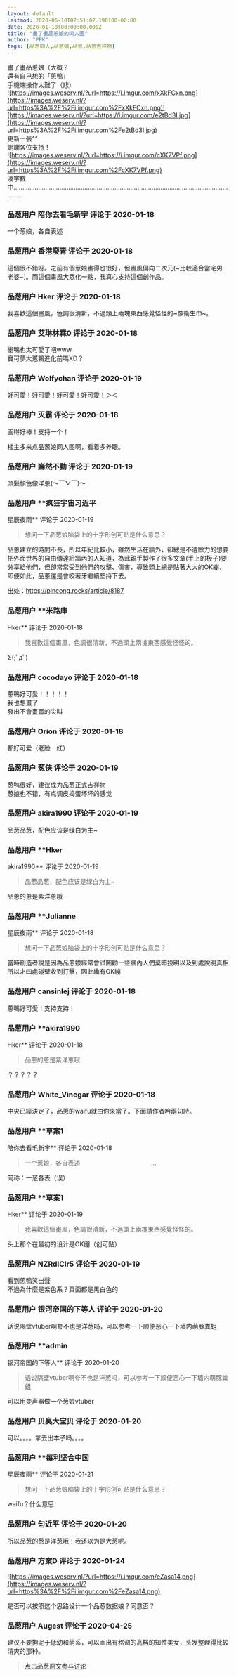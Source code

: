 ```yaml
---
layout: default
Lastmod: 2020-06-10T07:51:07.190100+00:00
date: 2020-01-18T00:00:00.000Z
title: "畫了畫品蔥娘的同人圖"
author: "PPK"
tags: [品葱同人,品葱娘,品葱,品葱吉祥物]
---
```


畫了畫品蔥娘（大概？   
還有自己想的「蔥鴨」  
手機端操作太難了（悲）  
![https://images.weserv.nl/?url=https://i.imgur.com/xXkFCxn.png](https://images.weserv.nl/?url=https%3A%2F%2Fi.imgur.com%2FxXkFCxn.png)![https://images.weserv.nl/?url=https://i.imgur.com/e2tBd3I.jpg](https://images.weserv.nl/?url=https%3A%2F%2Fi.imgur.com%2Fe2tBd3I.jpg)  
更新一張^^  
謝謝各位支持！  
![https://images.weserv.nl/?url=https://i.imgur.com/cXK7VPf.png](https://images.weserv.nl/?url=https%3A%2F%2Fi.imgur.com%2FcXK7VPf.png)  
湊字數中..................................................................................................................................

            
### 品葱用户 **陪你去看毛新宇** 评论于 2020-01-18
        
一个葱娘，各自表述
        


            
### 品葱用户 **香港廢青** 评论于 2020-01-18
        
這個很不錯呀。之前有個葱娘畫得也很好，但畫風偏向二次元(~比較適合當宅男老婆~)。而這個畫風大眾化一點，我真心支持這個創作品。
        


            
### 品葱用户 **Hker** 评论于 2020-01-18
        
我喜歡這個畫風，色調很清新，不過頭上兩塊東西感覺怪怪的~像衛生巾~。
        


            
### 品葱用户 **艾琳林霖0** 评论于 2020-01-18
        
衝鴨也太可愛了吧www  
寶可夢大蔥鴨進化前嗎XD？
        


            
### 品葱用户 **Wolfychan** 评论于 2020-01-19
        
好可愛！好可愛！好可愛！好可愛！＞＜
        


            
### 品葱用户 **灭霸** 评论于 2020-01-18
        
画得好棒！支持一个！  
  
楼主多来点品葱娘同人图啊，看着多养眼。
        


            
### 品葱用户 **巋然不動** 评论于 2020-01-19
        
頭髮顏色像洋蔥(～￣▽￣)～
        


            
### 品葱用户 **疯狂宇宙习近平 
星辰夜雨** 评论于 2020-01-19
        
> 想问一下品葱娘脑袋上的十字形创可贴是什么意思？

  
  
品蔥建立的時間不長，所以年紀比較小，雖然生活在牆外，卻總是不遺餘力的想要把外面世界的自由傳達給牆內的人知道，為此親手製作了很多文章(手上的板子)要分享給他們，但卻常常受到他們的攻擊、傷害，導致頭上總是貼著大大的OK繃，即便如此，品蔥還是會咬著牙繼續堅持下去。  
  
出处：https://pincong.rocks/article/8187
        


            
### 品葱用户 **米路庫 
Hker** 评论于 2020-01-18
        
> 我喜歡這個畫風，色調很清新，不過頭上兩塊東西感覺怪怪的。

  
Σ(;ﾟдﾟ)
        


            
### 品葱用户 **cocodayo** 评论于 2020-01-18
        
蔥鴨好可愛！！！！！  
我也想畫了  
發出不會畫畫的尖叫
        


            
### 品葱用户 **Orion** 评论于 2020-01-18
        
都好可爱（老脸一红）
        


            
### 品葱用户 **葱侠** 评论于 2020-01-19
        
葱鸭很好，建议成为品葱正式吉祥物           
葱娘也不错，有点调皮捣蛋坏坏的感觉
        


            
### 品葱用户 **akira1990** 评论于 2020-01-19
        
品葱品葱，配色应该是绿白为主~
        


            
### 品葱用户 **Hker 
akira1990** 评论于 2020-01-19
        
> 品葱品葱，配色应该是绿白为主~

  
品蔥的蔥是紫洋蔥哦
        


            
### 品葱用户 **Julianne 
星辰夜雨** 评论于 2020-01-18
        
> 想问一下品葱娘脑袋上的十字形创可贴是什么意思？

  
當時創造者說是因為品蔥娘經常會試圖勸一些牆內人們棄暗投明以及到處說明真相所以才四處碰壁收到打擊，因此纔有OK繃
        


            
### 品葱用户 **cansinlej** 评论于 2020-01-18
        
蔥鴨好可愛！支持支持！
        


            
### 品葱用户 **akira1990 
Hker** 评论于 2020-01-18
        
> 品蔥的蔥是紫洋蔥哦

  
？？？？？
        


            
### 品葱用户 **White_Vinegar** 评论于 2020-01-18
        
中央已經決定了，品蔥的waifu就由你來當了。下面請作者吟兩句詩。
        


            
### 品葱用户 **草案1 
陪你去看毛新宇** 评论于 2020-01-18
        
> 一个葱娘，各自表述                                         ...

  
简称：一葱各表（误）
        


            
### 品葱用户 **草案1 
Hker** 评论于 2020-01-19
        
> 我喜歡這個畫風，色調很清新，不過頭上兩塊東西感覺怪怪的。

  
头上那个在最初的设计是OK绷（创可贴）
        


            
### 品葱用户 **NZRdlClr5** 评论于 2020-01-19
        
看到蔥鴨笑出聲  
不過為什麼是紫色系？頁面都是黑白色的
        


            
### 品葱用户 **银河帝国的下等人** 评论于 2020-01-20
        
话说隔壁vtuber啊夸不也是洋葱吗，可以参考一下顺便恶心一下墙内萌豚粪蛆
        


            
### 品葱用户 **admin 
银河帝国的下等人** 评论于 2020-01-20
        
> 话说隔壁vtuber啊夸不也是洋葱吗，可以参考一下顺便恶心一下墙内萌豚粪蛆

  
可以用变声器做一个葱娘vtuber
        


            
### 品葱用户 **贝臭大宝贝** 评论于 2020-01-20
        
可以。。。。拿去出本子吗。。。。
        


            
### 品葱用户 **每利坚合中国 
星辰夜雨** 评论于 2020-01-21
        
> 想问一下品葱娘脑袋上的十字形创可贴是什么意思？

  
waifu？什么意思
        


            
### 品葱用户 **匀近平** 评论于 2020-01-20
        
所以品葱的葱是洋葱哦！我还以为是大葱呢。
        


            
### 品葱用户 **方案D** 评论于 2020-01-24
        
![https://images.weserv.nl/?url=https://i.imgur.com/eZasa14.png](https://images.weserv.nl/?url=https%3A%2F%2Fi.imgur.com%2FeZasa14.png)  
  
是否可以按照这个思路设计一个品葱数据娘？同意否？
        


            
### 品葱用户 **Augest** 评论于 2020-04-25
        
建议不要拘泥于低幼和萌系，可以画出有格调的高档的知性美女，头发整理得比较清爽的那种。
        






> [点击品葱原文参与讨论](https://pincong.rocks/article/12498)

